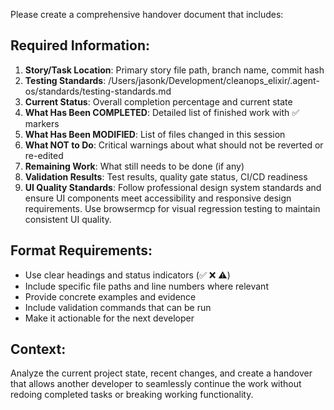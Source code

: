 Please create a comprehensive handover document that includes:

## Required Information:

1. **Story/Task Location**: Primary story file path, branch name, commit hash
2. **Testing Standards**: /Users/jasonk/Development/cleanops_elixir/.agent-os/standards/testing-standards.md
3. **Current Status**: Overall completion percentage and current state
4. **What Has Been COMPLETED**: Detailed list of finished work with ✅ markers
5. **What Has Been MODIFIED**: List of files changed in this session
6. **What NOT to Do**: Critical warnings about what should not be reverted or re-edited
7. **Remaining Work**: What still needs to be done (if any)
8. **Validation Results**: Test results, quality gate status, CI/CD readiness
9. **UI Quality Standards**: Follow professional design system standards and ensure UI components meet accessibility and responsive design requirements. Use browsermcp for visual regression testing to maintain consistent UI quality.

## Format Requirements:

- Use clear headings and status indicators (✅ ❌ ⚠️)
- Include specific file paths and line numbers where relevant
- Provide concrete examples and evidence
- Include validation commands that can be run
- Make it actionable for the next developer

## Context:

Analyze the current project state, recent changes, and create a handover that allows another developer to seamlessly continue the work without redoing completed tasks or breaking working functionality.

